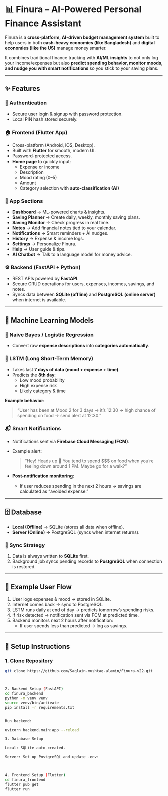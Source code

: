 # 📊 Finura – AI-Powered Personal Finance Assistant

Finura is a **cross-platform, AI-driven budget management system** built to help users in both **cash-heavy economies (like Bangladesh)** and **digital economies (like the US)** manage money smarter.  

It combines traditional finance tracking with **AI/ML insights** to not only log your income/expenses but also **predict spending behavior, monitor moods, and nudge you with smart notifications** so you stick to your saving plans.  

---

## ✨ Features

### 🔐 Authentication
- Secure user login & signup with password protection.  
- Local PIN hash stored securely.

### 🏠 Frontend (Flutter App)
- Cross-platform (Android, iOS, Desktop).  
- Built with **Flutter** for smooth, modern UI.  
- Password-protected access.  
- **Home page** to quickly input:
  - Expense or income  
  - Description  
  - Mood rating (0–5)  
  - Amount  
  - Category selection with **auto-classification (AI)**  

### 📱 App Sections
- **Dashboard** → ML-powered charts & insights.  
- **Saving Planner** → Create daily, weekly, monthly saving plans.  
- **Saving Monitor** → Check progress in real time.  
- **Notes** → Add financial notes tied to your calendar.  
- **Notifications** → Smart reminders + AI nudges.  
- **History** → Expense & income logs.  
- **Settings** → Personalize Finura.  
- **Help** → User guide & tips.  
- **AI Chatbot** → Talk to a language model for money advice.  

### ⚙️ Backend (FastAPI + Python)
- REST APIs powered by **FastAPI**.  
- Secure CRUD operations for users, expenses, incomes, savings, and notes.  
- Syncs data between **SQLite (offline)** and **PostgreSQL (online server)** when internet is available.  

---

## 🧠 Machine Learning Models

### 📂 Naive Bayes / Logistic Regression
- Convert raw **expense descriptions** into **categories automatically**.  

### 🔮 LSTM (Long Short-Term Memory)
- Takes last **7 days of data (mood + expense + time)**.  
- Predicts the **8th day**:
  - Low mood probability  
  - High expense risk  
  - Likely category & time  

**Example behavior:**  
> “User has been at Mood 2 for 3 days → it’s 12:30 → high chance of spending on food → send alert at 12:30.”

### 📬 Smart Notifications
- Notifications sent via **Firebase Cloud Messaging (FCM)**.  
- Example alert:  
  > “Hey! Heads up 👀 You tend to spend $$$ on food when you’re feeling down around 1 PM. Maybe go for a walk?”  

- **Post-notification monitoring**:  
  - If user reduces spending in the next 2 hours → savings are calculated as “avoided expense.”  

---

## 🗄️ Database

- **Local (Offline)** → SQLite (stores all data when offline).  
- **Server (Online)** → PostgreSQL (syncs when internet returns).  

### 🔄 Sync Strategy
1. Data is always written to **SQLite** first.  
2. Background job syncs pending records to **PostgreSQL** when connection is restored.  

---

## 🔔 Example User Flow

1. User logs expenses & mood → stored in SQLite.  
2. Internet comes back → sync to PostgreSQL.  
3. LSTM runs daily at end of day → predicts tomorrow’s spending risks.  
4. If risk detected → notification sent via FCM at predicted time.  
5. Backend monitors next 2 hours after notification:  
   - If user spends less than predicted → log as savings.  

---

## 🚀 Setup Instructions

### 1. Clone Repository
```bash
git clone https://github.com/Saqlain-mushtaq-alamin/Finura-v22.git 



2. Backend Setup (FastAPI)
cd finura_backend
python -m venv venv
source venv/bin/activate    
pip install -r requirements.txt


Run backend:

uvicorn backend.main:app --reload

3. Database Setup

Local: SQLite auto-created.

Server: Set up PostgreSQL and update .env:

 

4. Frontend Setup (Flutter)
cd finura_frontend
flutter pub get
flutter run